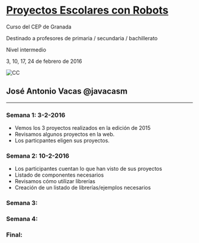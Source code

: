 # [Proyectos Escolares con Robots](https://www.juntadeandalucia.es/educacion/seneca/seneca/jsp/gestionactividades/DetActForPub.jsp?X_EDIACTFOR=155369)

Curso del CEP de Granada

Destinado a profesores de primaria / secundaria / bachillerato

Nivel intermedio

3, 10, 17, 24 de febrero de 2016

![CC](https://licensebuttons.net/l/by-sa/3.0/88x31.png)
## José Antonio Vacas  @javacasm

* * *

### Semana 1: 3-2-2016
* Vemos los 3 proyectos realizados en la edición de 2015
* Revisamos algunos proyectos en la web.
* Los particpantes eligen sus proyectos.


### Semana 2: 10-2-2016
* Los participantes cuentan lo que han visto de sus proyectos
* Listado de componentes necesarios
* Revisamos cómo utilizar librerías
* Creación de un listado de librerías/ejemplos necesarios


### Semana 3:

### Semana 4:

### Final:
